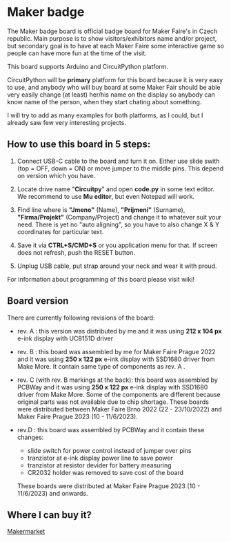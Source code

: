 # Maker badge
The Maker badge board is official badge board for Maker Faire's in Czech republic. Main purpose is to show visitors/exhibitors name and/or project, but secondary goal is to have at each Maker Faire some interactive game so people can have more fun at the time of the visit.

This board supports Arduino and CircuitPython platform. 

CircuitPython will be **primary** platform for this board because it is very easy to use, and anybody who will buy board at some Maker Fair should be able very easily change (at least) her/his name on the display so anybody can know name of the person, when they start chating about something.  

I will try to add as many examples for both platforms, as I could, but I already saw few very interesting projects.

## How to use this board in 5 steps:  

1) Connect USB-C cable to the board and turn it on. 
Either use slide swith (top = OFF, down = ON) or move jumper to the middle pins. This depend on version which you have. 

2) Locate drive name "**Circuitpy**" and open **code.py** in some text editor. 
We recommend to use **Mu editor**, but even Notepad will work. 

3) Find line where is **"Jmeno"** (Name), **"Prijmeni"** (Surname), **"Firma/Projekt"** (Company/Project) and change it to whatever suit your need. 
There is yet no "auto aligning", so you have to also change X & Y coordinates for particular text. 

4) Save it via **CTRL+S/CMD+S** or you application menu for that. If screen does not refresh, push the RESET button. 

5) Unplug USB cable, put strap around your neck and wear it with proud. 


For information about programming of this board please visit wiki!

## Board version

There are currently following revisions of the board:

- rev. A : this version was distributed by me and it was using **212 x 104 px** e-ink display with UC8151D driver
- rev. B : this board was assembled by me for Maker Faire Prague 2022 and it was using **250 x 122 px** e-ink display with SSD1680 driver from Make More. It contain same type of components as rev. A .  
- rev. C (with rev. B markings at the back): this board was assembled by PCBWay and it was using **250 x 122 px** e-ink display with SSD1680 driver from Make More. Some of the components are different because original parts was not available due to chip shortage. These boards were distributed between Maker Faire Brno 2022 (22 - 23/10/2022) and Maker Faire Prague 2023 (10 - 11/6/2023).
- rev.D : this board was assembled by PCBWay and it contain these changes:
	- slide switch for power control instead of jumper over pins
	- tranzistor at e-ink display power line to save power 
	- tranzistor at resistor devider for battery measuring
	- CR2032 holder was removed to save cost of the board

	These boards were distributed at Maker Faire Prague 2023 (10 - 11/6/2023) and onwards.
	

## Where I can buy it? 

[Makermarket](https://www.makermarket.cz/maker-badge)

